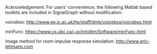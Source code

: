 Acknowledgement: 
For users' convenience, the following Matlab based toolkits are included in SignalGraph without modification:

voicebox: http://www.ee.ic.ac.uk/hp/staff/dmb/voicebox/voicebox.html

minFunc: https://www.cs.ubc.ca/~schmidtm/Software/minFunc.html

Image method for room impulse response simulation: http://www.eric-lehmann.com

